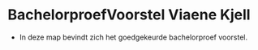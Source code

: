 # BachelorproefVoorstel Viaene Kjell
- In deze map bevindt zich het goedgekeurde bachelorproef voorstel.
